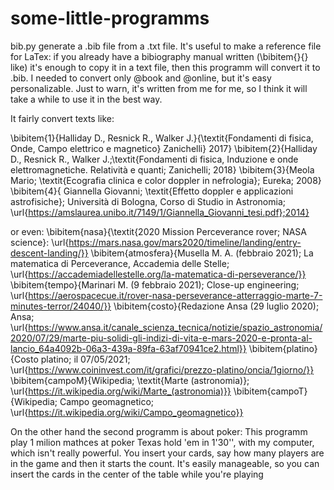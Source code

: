 # some-little-programms
bib.py generate a .bib file from a .txt file. 
It's useful to make a reference file for LaTex:
if you already have a bibiography manual written (\bibitem{}{} like) it's enough to copy it 
in a text file, then this programm will convert it to .bib. I needed to convert only @book and 
@online, but it's easy personalizable. Just to warn, it's written from me for me, so I think it
will take a while to use it in the best way.

It fairly convert texts like:

\bibitem{1}{Halliday D., Resnick R., Walker J.}{\textit{Fondamenti di fisica, Onde, Campo elettrico e magnetico} Zanichelli} 2017}
\bibitem{2}{Halliday D., Resnick R., Walker J.;\textit{Fondamenti di fisica, Induzione e onde elettromagnetiche. Relatività e quanti; Zanichelli; 2018}
\bibitem{3}{Meola Mario; \textit{Ecografia clinica e color doppler in nefrologia}; Eureka; 2008}
\bibitem{4}{ Giannella Giovanni; \textit{Effetto doppler e applicazioni astrofisiche}; Università di Bologna, Corso di Studio in Astronomia; \url{https://amslaurea.unibo.it/7149/1/Giannella_Giovanni_tesi.pdf};2014}

or even:
\bibitem{nasa}{\textit{2020 Mission Perceverance rover; NASA science}: \url{https://mars.nasa.gov/mars2020/timeline/landing/entry-descent-landing/}} 
\bibitem{atmosfera}{Musella M. A. (febbraio 2021); La matematica di Perceverance, Accademia delle Stelle; \url{https://accademiadellestelle.org/la-matematica-di-perseverance/}} 
\bibitem{tempo}{Marinari M. (9 febbraio 2021); Close-up engineering; \url{https://aerospacecue.it/rover-nasa-perseverance-atterraggio-marte-7-minutes-terror/24040/}} 
\bibitem{costo}{Redazione Ansa (29 luglio 2020); Ansa; \url{https://www.ansa.it/canale_scienza_tecnica/notizie/spazio_astronomia/2020/07/29/marte-piu-solidi-gli-indizi-di-vita-e-mars-2020-e-pronta-al-lancio_64a4092b-06a3-439a-89fa-63af70941ce2.html}} 
\bibitem{platino}{Costo platino; il 07/05/2021; \url{https://www.coininvest.com/it/grafici/prezzo-platino/oncia/1giorno/}} 
\bibitem{campoM}{Wikipedia; \textit{Marte (astronomia)}; \url{https://it.wikipedia.org/wiki/Marte_(astronomia)}} 
\bibitem{campoT}{Wikipedia; Campo geomagnetico; \url{https://it.wikipedia.org/wiki/Campo_geomagnetico}}




On the other hand the second programm is about poker:
This programm play 1 milion mathces at poker Texas hold 'em in 1'30'', with my computer,
which isn't really powerful. 
You insert your cards, say how many players are in the game and then it starts the count.
It's easily manageable, so you can insert the cards in the center of the table while you're 
playing
